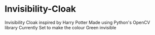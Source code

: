 # Invisibility-Cloak
Invisibility Cloak inspired by Harry Potter 
Made using Python's OpenCV library
Currently Set to make the colour Green invisible 
